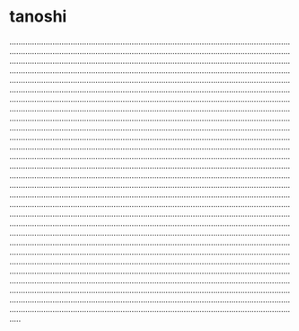 # tanoshi

.................................................................................................................................................................................................................................................................................................................................................................................................................................................................................................................................................................................................................................................................................................................................................................................................................................................................................................................................................................................................................................................................................................................................................................................................................................................................................................................................................................................................................................................................................................................................................................................................................................................................................................................................................................................................................................................................................................................................................................................................................................................................................................................................................................................................................................................................................................................................................................................................................................................................................................................................................................................................................................................................................................................................................................................................................................................................................................................................................................................................................................................................................................................................................................................................................................................................................................................................................................................................................................................................................................................................................................................................................................................................................................................................................
